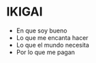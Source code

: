 # IKIGAI
- En que soy bueno
- Lo que me encanta hacer
- Lo que el mundo necesita
- Por lo que me pagan